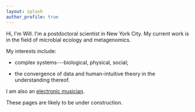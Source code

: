 ```yaml
---
layout: splash
author_profile: true
---
```


Hi, I'm Will.
I'm a postdoctoral scientist in New York City.
My current work is in the field of microbial ecology and metagenomics.

My interests include:

* complex systems---biological, physical, social;

* the convergence of data and human-intuitive theory in the understanding thereof.

I am also an [electronic musician](https://wkc1986.github.io/music/).

These pages are likely to be under construction.

<!---
I'm currently a postdoc at the [Libusha Kelly lab](http://www.kellylab.org/), focusing on microbial ecology and evolution, in the [Systems and Computational Biology Department at the Albert Einstein College of Medicine](https://www.einstein.yu.edu/departments/systems-computational-biology/) in New York City.

I am also an electronic musician.
-->
